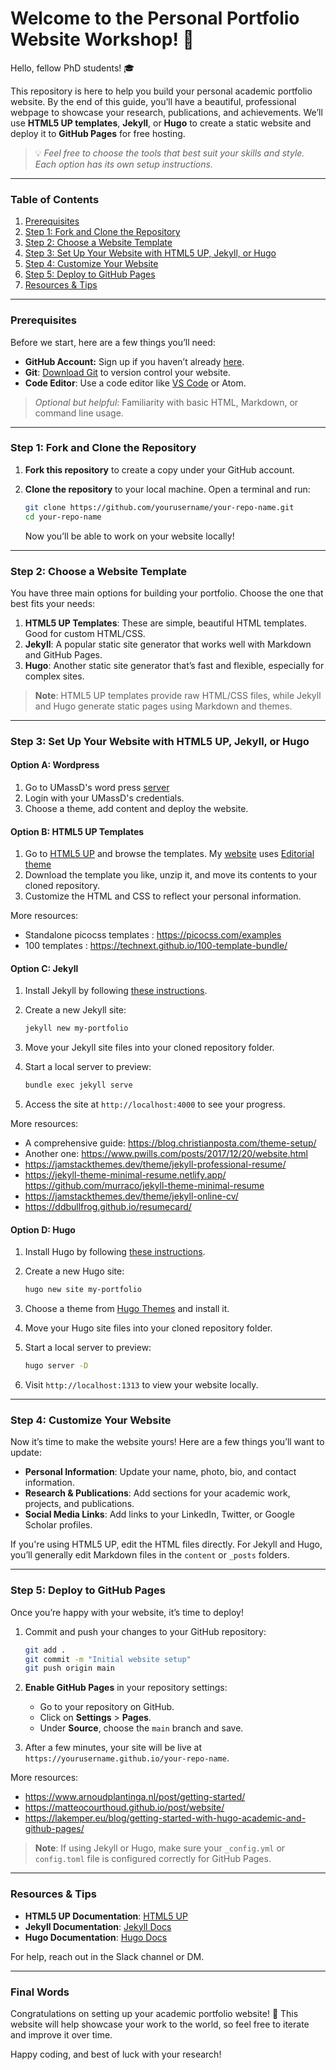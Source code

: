 
# Welcome to the Personal Portfolio Website Workshop! 👋

Hello, fellow PhD students! 🎓

This repository is here to help you build your personal academic portfolio website. By the end of this guide, you’ll have a beautiful, professional webpage to showcase your research, publications, and achievements. We’ll use **HTML5 UP templates**, **Jekyll**, or **Hugo** to create a static website and deploy it to **GitHub Pages** for free hosting.

> 💡 *Feel free to choose the tools that best suit your skills and style. Each option has its own setup instructions.*

---

### Table of Contents

1. [Prerequisites](#prerequisites)
2. [Step 1: Fork and Clone the Repository](#step-1-fork-and-clone-the-repository)
3. [Step 2: Choose a Website Template](#step-2-choose-a-website-template)
4. [Step 3: Set Up Your Website with HTML5 UP, Jekyll, or Hugo](#step-3-set-up-your-website-with-html5-up-jekyll-or-hugo)
5. [Step 4: Customize Your Website](#step-4-customize-your-website)
6. [Step 5: Deploy to GitHub Pages](#step-5-deploy-to-github-pages)
7. [Resources & Tips](#resources--tips)

---

### Prerequisites

Before we start, here are a few things you’ll need:

- **GitHub Account:** Sign up if you haven’t already [here](https://github.com/).
- **Git**: [Download Git](https://git-scm.com/) to version control your website.
- **Code Editor**: Use a code editor like [VS Code](https://code.visualstudio.com/) or Atom.

> *Optional but helpful*: Familiarity with basic HTML, Markdown, or command line usage.

---

### Step 1: Fork and Clone the Repository

1. **Fork this repository** to create a copy under your GitHub account.
2. **Clone the repository** to your local machine. Open a terminal and run:

   ```bash
   git clone https://github.com/yourusername/your-repo-name.git
   cd your-repo-name
   ```

   Now you’ll be able to work on your website locally!

---

### Step 2: Choose a Website Template

You have three main options for building your portfolio. Choose the one that best fits your needs:

1. **HTML5 UP Templates**: These are simple, beautiful HTML templates. Good for custom HTML/CSS.
2. **Jekyll**: A popular static site generator that works well with Markdown and GitHub Pages.
3. **Hugo**: Another static site generator that’s fast and flexible, especially for complex sites.

> **Note**: HTML5 UP templates provide raw HTML/CSS files, while Jekyll and Hugo generate static pages using Markdown and themes.

---

### Step 3: Set Up Your Website with HTML5 UP, Jekyll, or Hugo


#### Option A: Wordpress

1. Go to UMassD's word press [server](https://sites.umassd.edu/)
2. Login with your UMassD's credentials.
3. Choose a theme, add content and deploy the website.


#### Option B: HTML5 UP Templates

1. Go to [HTML5 UP](https://html5up.net/) and browse the templates. My [website](https://manasvishal.github.io/) uses [Editorial theme](https://html5up.net/editorial) 
2. Download the template you like, unzip it, and move its contents to your cloned repository.
3. Customize the HTML and CSS to reflect your personal information.

More resources:
- Standalone picocss templates : https://picocss.com/examples
- 100 templates : https://technext.github.io/100-template-bundle/


#### Option C: Jekyll

1. Install Jekyll by following [these instructions](https://jekyllrb.com/docs/installation/).
2. Create a new Jekyll site:

   ```bash
   jekyll new my-portfolio
   ```

3. Move your Jekyll site files into your cloned repository folder.
4. Start a local server to preview:

   ```bash
   bundle exec jekyll serve
   ```

5. Access the site at `http://localhost:4000` to see your progress.

More resources: 
- A comprehensive guide:  https://blog.christianposta.com/theme-setup/
- Another one:  https://www.pwills.com/posts/2017/12/20/website.html
- https://jamstackthemes.dev/theme/jekyll-professional-resume/
- https://jekyll-theme-minimal-resume.netlify.app/ https://github.com/murraco/jekyll-theme-minimal-resume
- https://jamstackthemes.dev/theme/jekyll-online-cv/
- https://ddbullfrog.github.io/resumecard/

#### Option D: Hugo

1. Install Hugo by following [these instructions](https://gohugo.io/getting-started/installing/).
2. Create a new Hugo site:

   ```bash
   hugo new site my-portfolio
   ```

3. Choose a theme from [Hugo Themes](https://themes.gohugo.io/) and install it.
4. Move your Hugo site files into your cloned repository folder.
5. Start a local server to preview:

   ```bash
   hugo server -D
   ```

6. Visit `http://localhost:1313` to view your website locally.

---

### Step 4: Customize Your Website

Now it’s time to make the website yours! Here are a few things you’ll want to update:

- **Personal Information**: Update your name, photo, bio, and contact information.
- **Research & Publications**: Add sections for your academic work, projects, and publications.
- **Social Media Links**: Add links to your LinkedIn, Twitter, or Google Scholar profiles.

If you're using HTML5 UP, edit the HTML files directly. For Jekyll and Hugo, you’ll generally edit Markdown files in the `content` or `_posts` folders.

---

### Step 5: Deploy to GitHub Pages

Once you’re happy with your website, it’s time to deploy!

1. Commit and push your changes to your GitHub repository:

   ```bash
   git add .
   git commit -m "Initial website setup"
   git push origin main
   ```

2. **Enable GitHub Pages** in your repository settings:
   - Go to your repository on GitHub.
   - Click on **Settings** > **Pages**.
   - Under **Source**, choose the `main` branch and save.

3. After a few minutes, your site will be live at `https://yourusername.github.io/your-repo-name`.

More resources:
- https://www.arnoudplantinga.nl/post/getting-started/
- https://matteocourthoud.github.io/post/website/
- https://lakemper.eu/blog/getting-started-with-hugo-academic-and-github-pages/

> **Note**: If using Jekyll or Hugo, make sure your `_config.yml` or `config.toml` file is configured correctly for GitHub Pages.

---

### Resources & Tips

- **HTML5 UP Documentation**: [HTML5 UP](https://html5up.net/)
- **Jekyll Documentation**: [Jekyll Docs](https://jekyllrb.com/docs/)
- **Hugo Documentation**: [Hugo Docs](https://gohugo.io/documentation/)

For help, reach out in the Slack channel or DM.

---

### Final Words

Congratulations on setting up your academic portfolio website! 🎉 This website will help showcase your work to the world, so feel free to iterate and improve it over time.

Happy coding, and best of luck with your research!